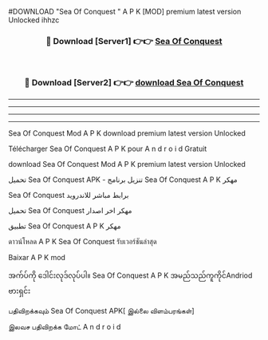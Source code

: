 #DOWNLOAD "Sea Of Conquest " A P K [MOD] premium latest version Unlocked ihhzc 



<div align="center">

<h3>🔴 Download [Server1] 👉👉 <a href="https://apkdownload12.web.app/?title=Sea Of Conquest ">Sea Of Conquest  </a></h3><br>

<h3>🔴 Download [Server2] 👉👉 <a href="https://apkdownload12.web.app/?title=Sea Of Conquest ">download Sea Of Conquest  </a></h3>
</div>


----------------------------------------------------------

----------------------------------------------------------

----------------------------------------------------------

----------------------------------------------------------


Sea Of Conquest  Mod A P K download premium latest version Unlocked

Télécharger  Sea Of Conquest  A P K pour A n d r o i d Gratuit

download Sea Of Conquest  Mod A P K premium latest version Unlocked

تحميل Sea Of Conquest  APK - تنزيل برنامج Sea Of Conquest  A P K مهكر

Sea Of Conquest  برابط مباشر للاندرويد

تحميل Sea Of Conquest  مهكر اخر اصدار

تطبيق Sea Of Conquest  A P K مهكر

ดาวน์โหลด A P K Sea Of Conquest  รับเวอร์ชันล่าสุด

Baixar A P K mod

အက်ပ်ကို ဒေါင်းလုဒ်လုပ်ပါ။ Sea Of Conquest  A P K အမည်သည်ကူကိုင်Andriod ဗားရှင်း

பதிவிறக்கவும் Sea Of Conquest  APK[ இல்லை விளம்பரங்கள்] 
 
இலவச பதிவிறக்க மோட் A n d r o i d



